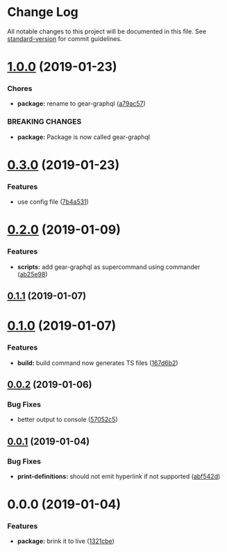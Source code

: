 # Change Log

All notable changes to this project will be documented in this file. See [standard-version](https://github.com/conventional-changelog/standard-version) for commit guidelines.

<a name="1.0.0"></a>

# [1.0.0](https://github.com/the-gear/gear-graphql/compare/v0.3.0...v1.0.0) (2019-01-23)

### Chores

- **package:** rename to gear-graphql ([a79ac57](https://github.com/the-gear/gear-graphql/commit/a79ac57))

### BREAKING CHANGES

- **package:** Package is now called gear-graphql

<a name="0.3.0"></a>

# [0.3.0](https://github.com/the-gear/gear-graphql/compare/v0.2.0...v0.3.0) (2019-01-23)

### Features

- use config file ([7b4a531](https://github.com/the-gear/gear-graphql/commit/7b4a531))

<a name="0.2.0"></a>

# [0.2.0](https://github.com/the-gear/gear-graphql/compare/v0.1.1...v0.2.0) (2019-01-09)

### Features

- **scripts:** add gear-graphql as supercommand using commander ([ab25e98](https://github.com/the-gear/gear-graphql/commit/ab25e98))

<a name="0.1.1"></a>

## [0.1.1](https://github.com/the-gear/gear-graphql/compare/v0.1.0...v0.1.1) (2019-01-07)

<a name="0.1.0"></a>

# [0.1.0](https://github.com/the-gear/gear-graphql/compare/v0.0.2...v0.1.0) (2019-01-07)

### Features

- **build:** build command now generates TS files ([167d6b2](https://github.com/the-gear/gear-graphql/commit/167d6b2))

<a name="0.0.2"></a>

## [0.0.2](https://github.com/the-gear/gear-graphql/compare/v0.0.1...v0.0.2) (2019-01-06)

### Bug Fixes

- better output to console ([57052c5](https://github.com/the-gear/gear-graphql/commit/57052c5))

<a name="0.0.1"></a>

## [0.0.1](https://github.com/the-gear/gear-graphql/compare/v0.0.0...v0.0.1) (2019-01-04)

### Bug Fixes

- **print-definitions:** should not emit hyperlink if not supported ([abf542d](https://github.com/the-gear/gear-graphql/commit/abf542d))

<a name="0.0.0"></a>

# 0.0.0 (2019-01-04)

### Features

- **package:** brink it to live ([1321cbe](https://github.com/the-gear/gear-graphql/commit/1321cbe))
